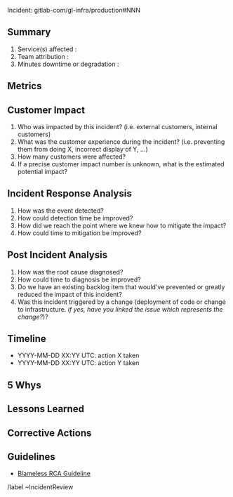 <!--
**Please note:** if the incident relates to sensitive data, or is security related consider labeling this issue with ~security and mark it confidential.

***

The purpose of this Incident Review is to serve as a classroom to help us better understand the root causes of an incident. Treating it as a classroom allows us to create the space to let us focus on devising the mechanisms needed to prevent a similar incident from recurring in the future. A root cause can **never be a person** and this Incident Review should be written to refer to the system and the context rather than the specific actors. As placeholders for names, consider the usage of nouns like "technician", "engineer on-call", "developer", etc..

-->

Incident: gitlab-com/gl-infra/production#NNN


## Summary
<!--
_A brief summary of what happened. Try to make it as executive-friendly as possible._
-->

1. Service(s) affected :
1. Team attribution : 
1. Minutes downtime or degradation : 

<!--
_For calculating duration of event, use the [Platform Metrics Dashboard](https://dashboards.gitlab.net/d/general-triage/general-platform-triage?orgId=1) to look at appdex and SLO violations._
-->

## Metrics
<!--
_Provide any relevant graphs that could help understand the impact of the incident and its dynamics._
-->

## Customer Impact

1. Who was impacted by this incident? (i.e. external customers, internal customers)
2. What was the customer experience during the incident? (i.e. preventing them from doing X, incorrect display of Y, ...)
3. How many customers were affected?
4. If a precise customer impact number is unknown, what is the estimated potential impact?


## Incident Response Analysis

1. How was the event detected?
2. How could detection time be improved?
3. How did we reach the point where we knew how to mitigate the impact?
4. How could time to mitigation be improved?


## Post Incident Analysis

1. How was the root cause diagnosed?
2. How could time to diagnosis be improved?
3. Do we have an existing backlog item that would've prevented or greatly reduced the impact of this incident?
4. Was this incident triggered by a change (deployment of code or change to infrastructure. _if yes, have you linked the issue which represents the change?_)?
   


## Timeline

* YYYY-MM-DD XX:YY UTC: action X taken
* YYYY-MM-DD XX:YY UTC: action Y taken


## 5 Whys
<!--
_This section is meant to dig into lessons learned and corrective actions, it is not limited to 5 and consider how you may dive deeper into each why_

_example:_

1. Customers experienced an inability to create new projects on GitLab.com, why?
   - A code change was deployed which contained an escaped bug.
1. Why did this bug not get noticed in staging?
   - The integration test for this use case is missing.
1. Why is an integration test for this use case missing?
   - It was inadvertently removed during a refactoring of our test suite.
1. Why was the test suite being refactored?
   - As part of our efforts to decrease MTTP.
1. Why did it take 2 hours to notice this issue in production?
   - The initial alert was supressed as a false alarm.
1. Why was this alert suppressed
   - The system which dedupes alerts inadvertently suppressed this alarm as a duplicate. 
1. Why did it take 4 hours to resolve the issue in production?
   - The change which carried this escaped bug also contained a database schema change which made rolling the change back impossible. Engineering was engaged immediately by the oncall SRE and conducted a forward fix. 
-->

## Lessons Learned
<!--
_Be explicit about what lessons we learned and should carry forward. These usually inform what our corrective actions should be._

_example:_
1. The results of refactoring activites around our integration tests should be reviewed. (i.e we had 619 tests before refactor but 618 after.)
2. Our tooling to dedupe alarms should have integration tests to ensure it works against existing and newly added alarms.  
-->

## Corrective Actions
<!--
- _Use Lessons Learned as a guideline for creation of Corrective Actions
- _List issues that have been created as corrective actions from this incident._
- _For each issue, include the following:_
    - _<Bare Issue link> - Issue labeled as ~"corrective action"._
    - _Include an estimated date of completion of the corrective action._
    - _Include the named individual who owns the delivery of the corrective action._
-->

## Guidelines

* [Blameless RCA Guideline](https://about.gitlab.com/handbook/customer-success/professional-services-engineering/workflows/internal/root-cause-analysis.html#meeting-purpose)

/label ~IncidentReview
